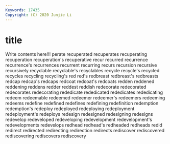 ```yaml
---
Keywords: 17435
Copyright: (C) 2020 Junjie Li
---
```


# title

Write contents here!!!
perate 
recuperated 
recuperates 
recuperating 
recuperation 
recuperation's 
recuperative 
recur
recurred 
recurrence 
recurrence's 
recurrences 
recurrent 
recurring 
recurs 
recursion 
recursive 
recursively
recyclable 
recyclable's 
recyclables 
recycle 
recycle's 
recycled 
recycles 
recycling 
recycling's 
red
red's 
redbreast 
redbreast's 
redbreasts 
redcap 
redcap's 
redcaps 
redcoat 
redcoat's 
redcoats
redden 
reddened 
reddening 
reddens 
redder 
reddest 
reddish 
redecorate 
redecorated 
redecorates
redecorating 
rededicate 
rededicated 
rededicates 
rededicating 
redeem 
redeemable 
redeemed 
redeemer 
redeemer's
redeemers 
redeeming 
redeems 
redefine 
redefined 
redefines 
redefining 
redefinition 
redemption 
redemption's
redeploy 
redeployed 
redeploying 
redeployment 
redeployment's 
redeploys 
redesign 
redesigned 
redesigning 
redesigns
redevelop 
redeveloped 
redeveloping 
redevelopment 
redevelopment's 
redevelopments 
redevelops 
redhead 
redhead's 
redheaded
redheads 
redid 
redirect 
redirected 
redirecting 
redirection 
redirects 
rediscover 
rediscovered 
rediscovering
rediscovers 
rediscovery 
